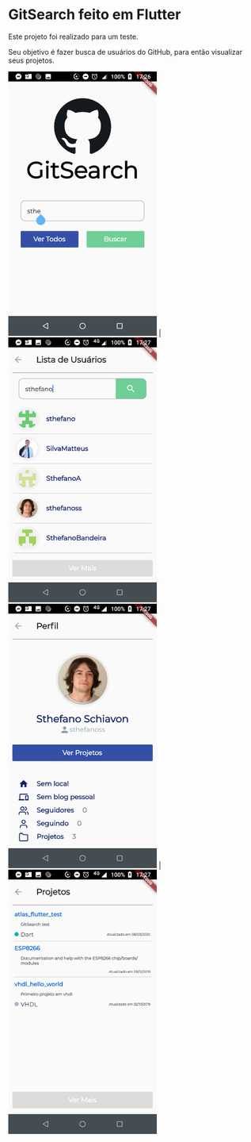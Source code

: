 # GitSearch feito em Flutter 
 <p>Este projeto foi realizado para um teste.</p>
 <p>Seu objetivo é fazer busca de usuários do GitHub, para então visualizar seus projetos.</p>  

<img src="1.png" width=300> | <img src="2.png" width=300>
<img src="3.png" width=300> | <img src="4.png" width=300>
 

